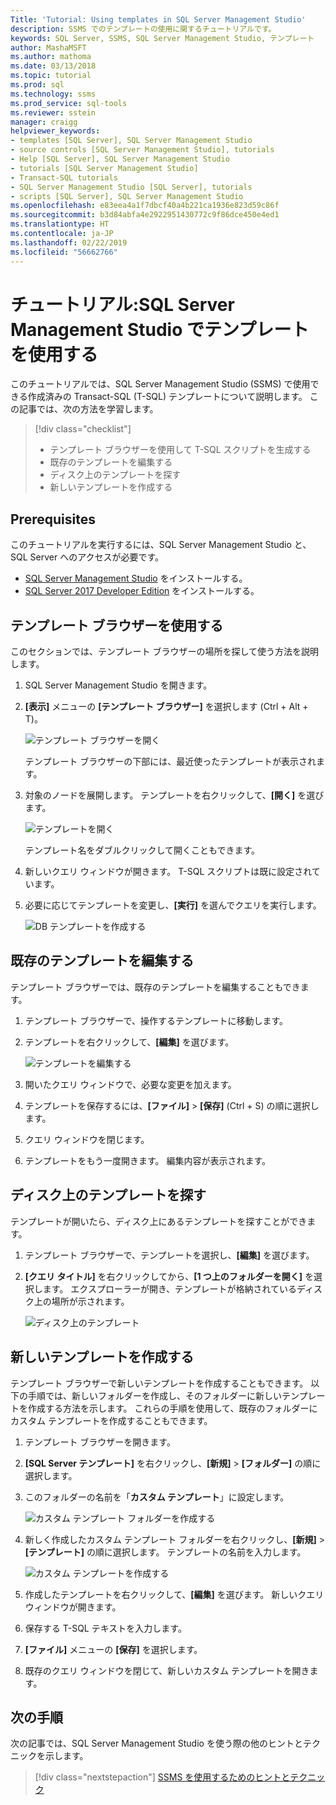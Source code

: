 ```yaml
---
Title: 'Tutorial: Using templates in SQL Server Management Studio'
description: SSMS でのテンプレートの使用に関するチュートリアルです。
keywords: SQL Server, SSMS, SQL Server Management Studio, テンプレート
author: MashaMSFT
ms.author: mathoma
ms.date: 03/13/2018
ms.topic: tutorial
ms.prod: sql
ms.technology: ssms
ms.prod_service: sql-tools
ms.reviewer: sstein
manager: craigg
helpviewer_keywords:
- templates [SQL Server], SQL Server Management Studio
- source controls [SQL Server Management Studio], tutorials
- Help [SQL Server], SQL Server Management Studio
- tutorials [SQL Server Management Studio]
- Transact-SQL tutorials
- SQL Server Management Studio [SQL Server], tutorials
- scripts [SQL Server], SQL Server Management Studio
ms.openlocfilehash: e83eea4a1f7dbcf40a4b221ca1936e823d59c86f
ms.sourcegitcommit: b3d84abfa4e2922951430772c9f86dce450e4ed1
ms.translationtype: HT
ms.contentlocale: ja-JP
ms.lasthandoff: 02/22/2019
ms.locfileid: "56662766"
---
```

# <a name="tutorial-using-templates-in-sql-server-management-studio"></a>チュートリアル:SQL Server Management Studio でテンプレートを使用する
このチュートリアルでは、SQL Server Management Studio (SSMS) で使用できる作成済みの Transact-SQL (T-SQL) テンプレートについて説明します。 この記事では、次の方法を学習します。

> [!div class="checklist"]
> * テンプレート ブラウザーを使用して T-SQL スクリプトを生成する
> * 既存のテンプレートを編集する 
> * ディスク上のテンプレートを探す
> * 新しいテンプレートを作成する
   

## <a name="prerequisites"></a>Prerequisites
このチュートリアルを実行するには、SQL Server Management Studio と、SQL Server へのアクセスが必要です。 

- [SQL Server Management Studio](https://docs.microsoft.com/sql/ssms/download-sql-server-management-studio-ssms) をインストールする。
- [SQL Server 2017 Developer Edition](https://www.microsoft.com/sql-server/sql-server-downloads) をインストールする。

 

## <a name="use-template-browser"></a>テンプレート ブラウザーを使用する
このセクションでは、テンプレート ブラウザーの場所を探して使う方法を説明します。 

1. SQL Server Management Studio を開きます。
2. **[表示]** メニューの **[テンプレート ブラウザー]** を選択します (Ctrl + Alt + T)。 

    ![テンプレート ブラウザーを開く](media/templates-ssms/templatebrowser.png)
    
    テンプレート ブラウザーの下部には、最近使ったテンプレートが表示されます。

3. 対象のノードを展開します。 テンプレートを右クリックして、**[開く]** を選びます。

    ![テンプレートを開く](media/templates-ssms/opentemplate.png)
    
    テンプレート名をダブルクリックして開くこともできます。

4. 新しいクエリ ウィンドウが開きます。 T-SQL スクリプトは既に設定されています。 
5. 必要に応じてテンプレートを変更し、**[実行]** を選んでクエリを実行します。
    
    ![DB テンプレートを作成する](media/templates-ssms/createdbtemplate.png)


## <a name="edit-an-existing-template"></a>既存のテンプレートを編集する
テンプレート ブラウザーでは、既存のテンプレートを編集することもできます。  

1. テンプレート ブラウザーで、操作するテンプレートに移動します。
2. テンプレートを右クリックして、**[編集]** を選びます。

    ![テンプレートを編集する](media/templates-ssms/edittemplate.png)

3. 開いたクエリ ウィンドウで、必要な変更を加えます。
4. テンプレートを保存するには、**[ファイル]** > **[保存]** (Ctrl + S) の順に選択します。
5. クエリ ウィンドウを閉じます。
6. テンプレートをもう一度開きます。 編集内容が表示されます。
 

## <a name="locate-templates-on-disk"></a>ディスク上のテンプレートを探す
テンプレートが開いたら、ディスク上にあるテンプレートを探すことができます。

1. テンプレート ブラウザーで、テンプレートを選択し、**[編集]** を選びます。
2. **[クエリ タイトル]** を右クリックしてから、**[1 つ上のフォルダーを開く]** を選択します。 エクスプローラーが開き、テンプレートが格納されているディスク上の場所が示されます。 

   ![ディスク上のテンプレート](media/templates-ssms/templatesondisk.png)
  

## <a name="create-a-new-template"></a>新しいテンプレートを作成する
テンプレート ブラウザーで新しいテンプレートを作成することもできます。 以下の手順では、新しいフォルダーを作成し、そのフォルダーに新しいテンプレートを作成する方法を示します。 これらの手順を使用して、既存のフォルダーにカスタム テンプレートを作成することもできます。 

1. テンプレート ブラウザーを開きます。
2. **[SQL Server テンプレート]** を右クリックし、**[新規]** > **[フォルダー]** の順に選択します。
3. このフォルダーの名前を「**カスタム テンプレート**」に設定します。

    ![カスタム テンプレート フォルダーを作成する](media/templates-ssms/creatingcustomtemplate.png)

4. 新しく作成したカスタム テンプレート フォルダーを右クリックし、**[新規]** > **[テンプレート]** の順に選択します。 テンプレートの名前を入力します。
 
    ![カスタム テンプレートを作成する](media/templates-ssms/createnewtemplate.png)
   
5. 作成したテンプレートを右クリックして、**[編集]** を選びます。 新しいクエリ ウィンドウが開きます。
6. 保存する T-SQL テキストを入力します。 
7. **[ファイル]** メニューの **[保存]** を選択します。
8. 既存のクエリ ウィンドウを閉じて、新しいカスタム テンプレートを開きます。 

    

## <a name="next-steps"></a>次の手順
次の記事では、SQL Server Management Studio を使う際の他のヒントとテクニックを示します。 

> [!div class="nextstepaction"]
> [SSMS を使用するためのヒントとテクニック](ssms-tricks.md)
